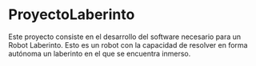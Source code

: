 # ProyectoLaberinto
Este proyecto consiste en el desarrollo del software necesario para un Robot Laberinto. Esto es un robot con la capacidad de resolver en forma autónoma un laberinto en el que se encuentra inmerso.
